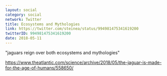 ```yaml
---
layout: social
category: social
network: Twitter
title: Ecosystems and Mythologies
link: https://twitter.com/steinea/status/994981475341619200
twitterID: 994981475341619200
date: 2018-05-11
---
```


"jaguars reign over both ecosystems and mythologies"

<https://www.theatlantic.com/science/archive/2018/05/the-jaguar-is-made-for-the-age-of-humans/558650/>
